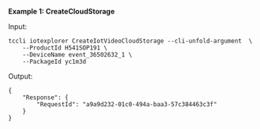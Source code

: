 **Example 1: CreateCloudStorage**



Input: 

```
tccli iotexplorer CreateIotVideoCloudStorage --cli-unfold-argument  \
    --ProductId H541SOP191 \
    --DeviceName event_36502632_1 \
    --PackageId yc1m3d
```

Output: 
```
{
    "Response": {
        "RequestId": "a9a9d232-01c0-494a-baa3-57c384463c3f"
    }
}
```

